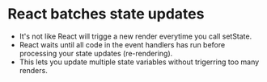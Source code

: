 # React batches state updates 

- It's not like React will trigge a new render everytime you call setState.
- React waits until all code in the event handlers has run before processing your state updates (re-rendering).
- This lets you update multiple state variables without trigerring too many renders.
